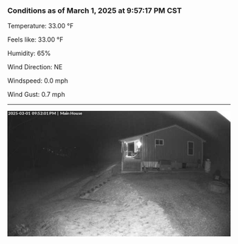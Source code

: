 ### Conditions as of March 1, 2025 at 9:57:17 PM CST 

Temperature: 33.00 &deg;F

Feels like: 33.00 &deg;F

Humidity: 65%

Wind Direction: NE

Windspeed: 0.0 mph

Wind Gust: 0.7 mph

---

<img src="./images/latest.jpeg"/>


